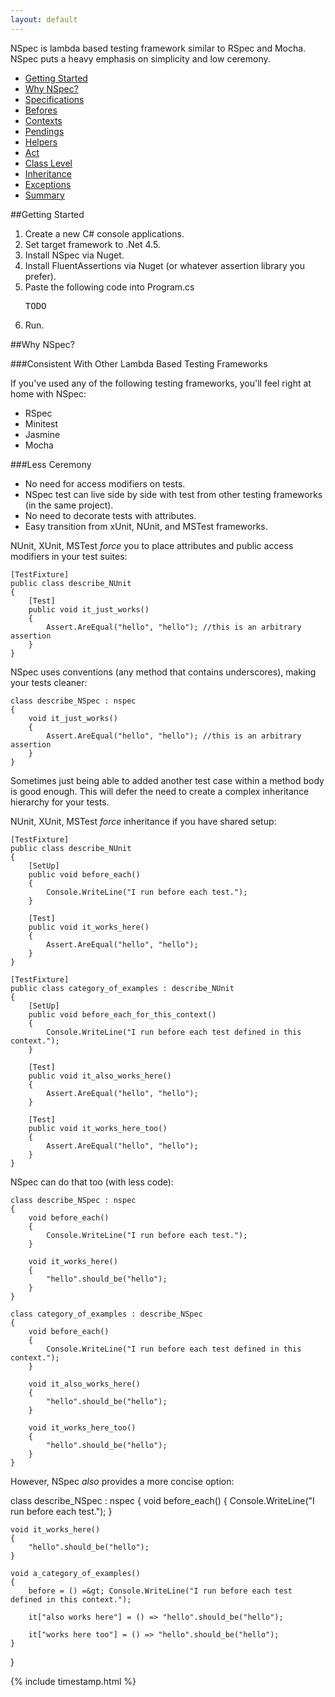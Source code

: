 ```yaml
---
layout: default
---
```


NSpec is lambda based testing framework similar to RSpec and Mocha. NSpec puts a heavy emphasis on simplicity and low ceremony.

<ul>
  <li><a href="#helloworld">Getting Started</a></li>
  <li><a href="#why">Why NSpec?</a></li>
  <li><a href="#specifications">Specifications</a></li>
  <li><a href="#before">Befores</a></li>
  <li><a href="#contexts">Contexts</a></li>
  <li><a href="#pending">Pendings</a></li>
  <li><a href="#helpers">Helpers</a></li>
  <li><a href="#act">Act</a></li>
  <li><a href="#class_level">Class Level</a></li>
  <li><a href="#inheritance">Inheritance</a></li>
  <li><a href="#exception">Exceptions</a></li>
  <li><a href="#summary">Summary</a></li>
</ul>

##Getting Started

<ol>
  <li>Create a new C# console applications.</li>
  <li>Set target framework to .Net 4.5.</li>
  <li>Install NSpec via Nuget.</li>
  <li>Install FluentAssertions via Nuget (or whatever assertion library you prefer).</li>
  <li>
    Paste the following code into Program.cs
    <pre>TODO</pre>
  </li>
  <li>Run.</li>
</ol>

##Why NSpec?

###Consistent With Other Lambda Based Testing Frameworks

If you've used any of the following testing frameworks,
you'll feel right at home with NSpec:

- RSpec
- Minitest
- Jasmine
- Mocha

###Less Ceremony

- No need for access modifiers on tests.
- NSpec test can live side by side with test from other testing frameworks (in the same project).
- No need to decorate tests with attributes.
- Easy transition from xUnit, NUnit, and MSTest frameworks.

NUnit, XUnit, MSTest _force_ you to place attributes and public access modifiers in your test suites:

    [TestFixture]
    public class describe_NUnit
    {
        [Test]
        public void it_just_works()
        {
            Assert.AreEqual("hello", "hello"); //this is an arbitrary assertion
        }
    }

NSpec uses conventions (any method that contains underscores), making your tests cleaner:

    class describe_NSpec : nspec
    {
        void it_just_works()
        {
            Assert.AreEqual("hello", "hello"); //this is an arbitrary assertion
        }
    }

Sometimes just being able to added another test case within a method body is good enough. This will defer the need to create a complex inheritance hierarchy for your tests.

NUnit, XUnit, MSTest _force_ inheritance if you have shared setup:

    [TestFixture]
    public class describe_NUnit
    {
        [SetUp]
        public void before_each()
        {
            Console.WriteLine("I run before each test.");
        }

        [Test]
        public void it_works_here()
        {
            Assert.AreEqual("hello", "hello");
        }
    }

    [TestFixture]
    public class category_of_examples : describe_NUnit
    {
        [SetUp]
        public void before_each_for_this_context()
        {
            Console.WriteLine("I run before each test defined in this context.");
        }

        [Test]
        public void it_also_works_here()
        {
            Assert.AreEqual("hello", "hello");
        }

        [Test]
        public void it_works_here_too()
        {
            Assert.AreEqual("hello", "hello");
        }
    }

NSpec can do that too (with less code):

    class describe_NSpec : nspec
    {
        void before_each()
        {
            Console.WriteLine("I run before each test.");
        }

        void it_works_here()
        {
            "hello".should_be("hello");
        }
    }

    class category_of_examples : describe_NSpec
    {
        void before_each()
        {
            Console.WriteLine("I run before each test defined in this context.");
        }

        void it_also_works_here()
        {
            "hello".should_be("hello");
        }

        void it_works_here_too()
        {
            "hello".should_be("hello");
        }
    }

However, NSpec *also* provides a more concise option:

class describe_NSpec : nspec
{
    void before_each()
    {
        Console.WriteLine("I run before each test.");
    }

    void it_works_here()
    {
        "hello".should_be("hello");
    }

    void a_category_of_examples()
    {
        before = () =&gt; Console.WriteLine("I run before each test defined in this context.");

        it["also works here"] = () => "hello".should_be("hello");

        it["works here too"] = () => "hello".should_be("hello");
    }
}

<p>
  {% include timestamp.html %}
</p>
